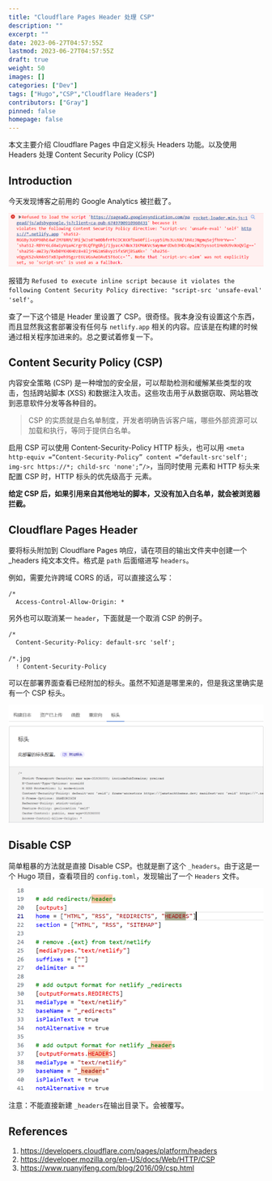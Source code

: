 ```yaml
---
title: "Cloudflare Pages Header 处理 CSP"
description: ""
excerpt: ""
date: 2023-06-27T04:57:55Z
lastmod: 2023-06-27T04:57:55Z
draft: true
weight: 50
images: []
categories: ["Dev"]
tags: ["Hugo","CSP","Cloudflare Headers"]
contributors: ["Gray"]
pinned: false
homepage: false
---
```


本文主要介绍 Cloudflare Pages 中自定义标头 Headers 功能。以及使用 Headers 处理 Content Security Policy (CSP)

## Introduction

今天发现博客之前用的 Google Analytics 被拦截了。

![Alt text](image.png)

报错为 `Refused to execute inline script because it violates the following Content Security Policy directive: "script-src 'unsafe-eval' 'self'`。

查了一下这个错是 Header 里设置了 CSP。很奇怪。我本身没有设置这个东西，而且显然我这套部署没有任何与 `netlify.app` 相关的内容。应该是在构建的时候通过相关程序加进来的。总之要试着修复一下。


## Content Security Policy (CSP)

内容安全策略 (CSP) 是一种增加的安全层，可以帮助检测和缓解某些类型的攻击，包括跨站脚本 (XSS) 和数据注入攻击。这些攻击用于从数据窃取、网站篡改到恶意软件分发等各种目的。

>CSP 的实质就是白名单制度，开发者明确告诉客户端，哪些外部资源可以加载和执行，等同于提供白名单。

启用 CSP 可以使用 Content-Security-Policy HTTP 标头，也可以用 `<meta
http-equiv =“Content-Security-Policy” content =“default-src'self'; img-src https://*; child-src 'none';”/>`，当同时使用 <meta> 元素和 HTTP 标头来配置 CSP 时，HTTP 标头的优先级高于 <meta> 元素。

**给定 CSP 后，如果引用来自其他地址的脚本，又没有加入白名单，就会被浏览器拦截。**


## Cloudflare Pages Header

要将标头附加到 Cloudflare Pages 响应，请在项目的输出文件夹中创建一个 _headers 纯文本文件。格式是 `path` 后面缩进写 `headers`。

例如，需要允许跨域 CORS 的话，可以直接这么写：

```
/*
  Access-Control-Allow-Origin: *
```

另外也可以取消某一 `header`，下面就是一个取消 CSP 的例子。

```
/*
  Content-Security-Policy: default-src 'self';

/*.jpg
  ! Content-Security-Policy
```

可以在部署界面查看已经附加的标头。虽然不知道是哪里来的，但是我这里确实是有一个 CSP 标头。


![Alt text](image-1.png)

## Disable CSP

简单粗暴的方法就是直接 Disable CSP。也就是删了这个 `_headers`。由于这是一个 Hugo 项目，查看项目的 `config.toml`，发现输出了一个 `Headers` 文件。

![Alt text](image-2.png)

注意：不能直接新建 `_headers`在输出目录下。会被覆写。

## References

1. https://developers.cloudflare.com/pages/platform/headers
2. https://developer.mozilla.org/en-US/docs/Web/HTTP/CSP
3. https://www.ruanyifeng.com/blog/2016/09/csp.html